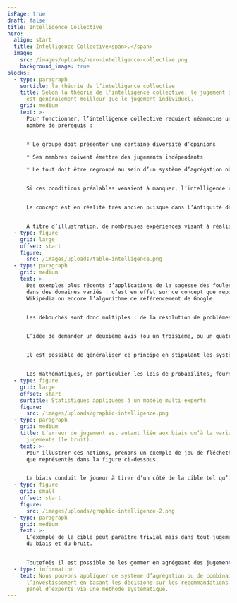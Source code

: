```yaml
---
isPage: true
draft: false
title: Intelligence Collective
hero:
  align: start
  title: Intelligence Collective<span>.</span>
  image:
    src: /images/uploads/hero-intelligence-collective.png
    background_image: true
blocks:
  - type: paragraph
    surtitle: la théorie de l’intelligence collective
    title: Selon la théorie de l'intelligence collective, le jugement d'un groupe
      est généralement meilleur que le jugement individuel.
    grid: medium
    text: >-
      Pour fonctionner, l’intelligence collective requiert néanmoins un certain
      nombre de prérequis : 


      * Le groupe doit présenter une certaine diversité d’opinions 

      * Ses membres doivent émettre des jugements indépendants 

      * Le tout doit être regroupé au sein d’un système d’agrégation objectif afin qu’en ressorte la décision « supercollective »


      Si ces conditions préalables venaient à manquer, l’intelligence collective recherchée risquerait de se transformer en conformisme ! 


      Le concept est en réalité très ancien puisque dans l’Antiquité déjà, Aristote évoquait dans son ouvrage « La Politique » que ‘la majorité, dont chaque membre pris à part n’est pas un homme remarquable, est cependant au-dessus des hommes supérieurs’. Diverses formalisations théoriques ont été apportées au fil des années : par Nicolas de Condorcet au 18ème siècle via son « Théorème du Jury » ou plus récemment, par l’américain Scott Page et son « Théorème de la Diversité ». Néanmoins, c’est dans ses applications empiriques que le phénomène d’intelligence collective est généralement le plus frappant.


      A titre d’illustration, de nombreuses expériences visant à réaliser des estimations (poids d’un animal ; quantité de confiseries dans un bocal…) ont été menées ces dernières décennies – notamment par le financier Michael Mauboussin ou l’économiste Jack Treynor –  et systématiquement, l’appréciation moyenne du groupe surpassait largement l’estimation individuelle.
  - type: figure
    grid: large
    offset: start
    figure:
      src: /images/uploads/table-intelligence.png
  - type: paragraph
    grid: medium
    text: >-
      Des exemples plus récents d’applications de la sagesse des foules existent
      dans des domaines variés : c’est en effet sur ce concept que repose
      Wikipédia ou encore l’algorithme de référencement de Google. 


      Les débouchés sont donc multiples : de la résolution de problèmes simples (estimation d’une quantité), jusqu’à la racine du fonctionnement de nos démocraties modernes… et dans notre cas, la recherche d'un portefeuille optimal.


      L’idée de demander un deuxième avis (ou un troisième, ou un quatrième, …) sur des questions importantes semble naturelle. En effet, dans le domaine médical par exemple, il est rassurant d’obtenir plusieurs avis, plusieurs diagnostics. Prenons l’exemple d’un patient qui essaie de choisir entre différentes options de traitement et décide d’aller voir plusieurs experts médicaux. Si tous ces experts sont unanimes sur le diagnostic et le traitement recommandé, le patient sera quasiment assuré d’avoir les bonnes recommandations. 


      Il est possible de généraliser ce principe en stipulant les systèmes « multi-experts » sont plus robustes que les systèmes « mono-expert » à deux niveaux : en termes de résultats donc, mais également à l’échelle de la confiance à l’égard de ce résultat.


      Les mathématiques, en particulier les lois de probabilités, fournissent une explication claire à ce principe. La combinaison d’avis d’experts se traduit par des résultats plus justes (moins de biais) et moins variables (moins de bruit).
  - type: figure
    grid: large
    offset: start
    surtitle: Statistiques appliquées à un modèle multi-experts
    figure:
      src: /images/uploads/graphic-intelligence.png
  - type: paragraph
    grid: medium
    title: L’erreur de jugement est autant liée aux biais qu’à la variabilité des
      jugements (le bruit).
    text: >-
      Pour illustrer ces notions, prenons un exemple de jeu de fléchettes tels
      que représentés dans la figure ci-dessous.


      Le biais conduit le joueur à tirer d’un côté de la cible tel qu’illustré sur la figure B. Bien que ne visant pas juste, il est possible de savoir où le joueur tirera. Le bruit va entraîner un aléa important, une forte variabilité et les flèches vont ainsi être dispersées sur toute la cible (figure C). Il est impossible de prévoir où le joueur visera. Si un joueur présente un biais et du bruit alors il ne visera pas juste et avec une telle variabilité qu’il sera impossible de prévoir où la flèche arrive (figure D).
  - type: figure
    grid: small
    offset: start
    figure:
      src: /images/uploads/graphic-intelligence-2.png
  - type: paragraph
    grid: medium
    text: >-
      L’exemple de la cible peut paraître trivial mais dans tout jugement il y a
      du biais et du bruit.


      Toutefois il est possible de les gommer en agrégeant des jugements provenant de plusieurs experts ayant chacun leurs propres biais. Nous obtenons ainsi des jugements plus justes et plus fiables. 
  - type: information
    text: Nous pouvons appliquer ce système d’agrégation ou de combinaison à
      l’investissement en basant les décisions sur les recommandations d’un
      panel d’experts via une méthode systématique.
---
```

